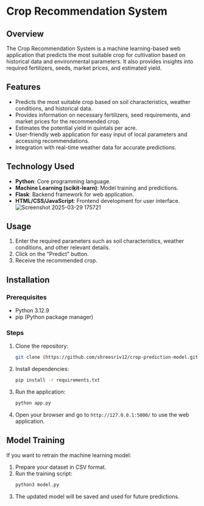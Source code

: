 # Crop Recommendation System

## Overview
The Crop Recommendation System is a machine learning-based web application that predicts the most suitable crop for cultivation based on historical data and environmental parameters. It also provides insights into required fertilizers, seeds, market prices, and estimated yield.

## Features
- Predicts the most suitable crop based on soil characteristics, weather conditions, and historical data.
- Provides information on necessary fertilizers, seed requirements, and market prices for the recommended crop.
- Estimates the potential yield in quintals per acre.
- User-friendly web application for easy input of local parameters and accessing recommendations.
- Integration with real-time weather data for accurate predictions.

## Technology Used
- **Python**: Core programming language.
- **Machine Learning (scikit-learn)**: Model training and predictions.
- **Flask**: Backend framework for web application.
- **HTML/CSS/JavaScript**: Frontend development for user interface.![Screenshot 2025-03-29 175721](https://github.com/user-attachments/assets/d6c0cdef-a36a-4b76-9dd6-c1186f7a546c)


## Usage
1. Enter the required parameters such as soil characteristics, weather conditions, and other relevant details.
2. Click on the "Predict" button.
3. Receive the recommended crop.

## Installation
### Prerequisites
- Python 3.12.9
- pip (Python package manager)

### Steps
1. Clone the repository:
   ```bash
   git clone (https://github.com/shreesriv12/crop-prediction-model.git)
   ```
2. Install dependencies:
   ```bash
   pip install -r requirements.txt
   ```
3. Run the application:
   ```bash
   python app.py
   ```
4. Open your browser and go to `http://127.0.0.1:5000/` to use the web application.

## Model Training
If you want to retrain the machine learning model:
1. Prepare your dataset in CSV format.
2. Run the training script:
   ```bash
   python3 model.py
   ```
3. The updated model will be saved and used for future predictions.



